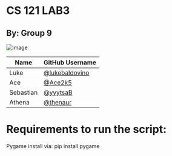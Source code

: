 # CS 121 LAB3
## By: Group 9 
![image](https://github.com/user-attachments/assets/5cb62dd9-1de9-4c3b-9974-e3e07c89ebde)

| Name      | GitHub Username |
|-----------|-----------------|
| Luke      | [@lukebaldovino](https://github.com/lukebaldovino) |
| Ace       | [@Ace2k5](https://github.com/Ace2k5) |
| Sebastian | [@yyytsaB](https://github.com/yyytsaB) |
| Athena    | [@thenaur](https://github.com/thenaur) |

# Requirements to run the script:
Pygame
install via: pip install pygame
